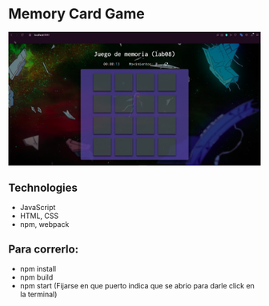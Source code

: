 # Memory Card Game

![MemoryGameScreenshot](https://github.com/AndresQuinto5/Lab08/blob/master/public/img/working.png)


## Technologies
* JavaScript
* HTML, CSS
* npm, webpack

## Para correrlo:
* npm install
* npm build
* npm start (Fijarse en que puerto indica que se abrio para darle click en la terminal)
